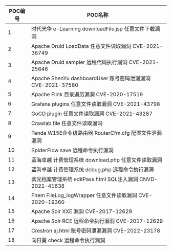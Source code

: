 | POC编号 | POC名称 |
|  ----  | ----  |
| 1 | 时代光华 e-Learning downloadFile.jsp 任意文件下载漏洞 |
| 2 | Apache Druid LoadData 任意文件读取漏洞 CVE-2021-36749 |
| 3 | Apache Druid sampler 远程代码执行漏洞 CVE-2021-25646 |
| 4 | Apache ShenYu dashboardUser 账号密码泄漏漏洞 CVE-2021-37580 |
| 5 | Apache Flink 目录遍历漏洞 CVE-2020-17519 |
| 6 | Grafana plugins 任意文件读取漏洞 CVE-2021-43798 |
| 7 | GoCD plugin 任意文件读取漏洞 CVE-2021-43287 |
| 8 | Crawlab file 任意文件读取漏洞 |
| 9 | Tenda W15E企业级路由器 RouterCfm.cfg 配置文件泄漏漏洞 |
| 10 | SpiderFlow save 远程命令执行漏洞 |
| 11 | 蓝海卓越 计费管理系统 download.php 任意文件读取漏洞 |
| 12 | 蓝海卓越 计费管理系统 debug.php 远程命令执行漏洞 |
| 13 | 紫光档案管理系统 editPass.html SQL注入漏洞 CNVD-2021-41638 |
| 14 | Fhem FileLog_logWrapper 任意文件读取漏洞 CVE-2020-19360 |
| 15 | Apache Solr XXE 漏洞 CVE-2017-12629 |
| 16 | Apache Solr RCE 远程命令执行漏洞 CVE-2017-12629 |
| 17 | Crestron aj.html 账号密码泄漏漏洞 CVE-2022-23178 |
| 18 | 向日葵 check 远程命令执行漏洞 |